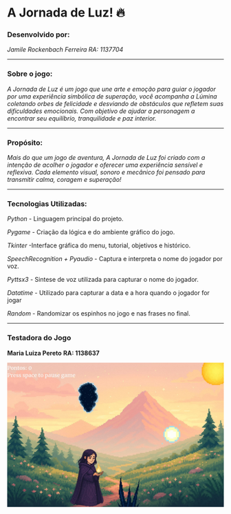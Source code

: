 # A Jornada de Luz! 🔥

### Desenvolvido por:
*Jamile Rockenbach Ferreira* 
*RA: 1137704*

---

### Sobre o jogo:
*A Jornada de Luz é um jogo que une arte e emoção para guiar o jogador por uma experiência simbólica de superação, você acompanha a Lúmina coletando orbes de felicidade e desviando de obstáculos que refletem suas dificuldades emocionais. Com objetivo de ajudar a personagem a encontrar seu equilíbrio, tranquilidade e paz interior.*

---

### Propósito:
*Mais do que um jogo de aventura, A Jornada de Luz foi criado com a intenção de acolher o jogador e oferecer uma experiência sensível e reflexiva. Cada elemento visual, sonoro e mecânico foi pensado para transmitir calma, coragem e superação!*

---

### Tecnologias Utilizadas:
*Python* - Linguagem principal do projeto.

*Pygame* - Criação da lógica e do ambiente gráfico do jogo. 

*Tkinter* -Interface gráfica do menu, tutorial, objetivos e histórico.

*SpeechRecognition + Pyaudio* - Captura e interpreta o nome do jogador por voz.

*Pyttsx3* - Sintese de voz utilizada para capturar o nome do jogador.

*Datatime* - Utilizado para capturar a data e a hora quando o jogador for jogar

*Random* - Randomizar os espinhos no jogo e nas frases no final.

---

### Testadora do Jogo 
**Maria Luiza Pereto** **RA: 1138637**


![Game A Jornada de Luz](recursos/gameplay.jpeg)
